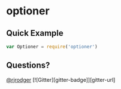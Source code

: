 # optioner


## Quick Example


```js
var Optioner = require('optioner')
```

## Questions?

[@rjrodger](https://twitter.com/rjrodger)
[![Gitter][gitter-badge]][gitter-url]






